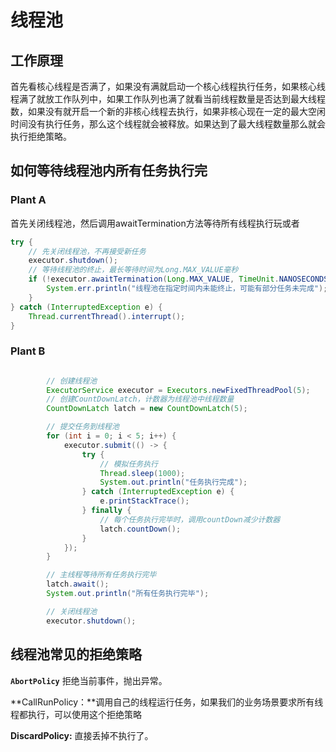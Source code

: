 # 线程池

## 工作原理

首先看核心线程是否满了，如果没有满就启动一个核心线程执行任务，如果核心线程满了就放工作队列中，如果工作队列也满了就看当前线程数量是否达到最大线程数，如果没有就开启一个新的非核心线程去执行，如果非核心现在一定的最大空闲时间没有执行任务，那么这个线程就会被释放。如果达到了最大线程数量那么就会执行拒绝策略。

## 如何等待线程池内所有任务执行完

### Plant A

首先关闭线程池，然后调用awaitTermination方法等待所有线程执行玩或者

```java
try {
    // 先关闭线程池，不再接受新任务
    executor.shutdown();
    // 等待线程池的终止，最长等待时间为Long.MAX_VALUE毫秒
    if (!executor.awaitTermination(Long.MAX_VALUE, TimeUnit.NANOSECONDS)) {
        System.err.println("线程池在指定时间内未能终止，可能有部分任务未完成");
    }
} catch (InterruptedException e) {
    Thread.currentThread().interrupt();
}
```

### Plant B

~~~java

 		// 创建线程池
        ExecutorService executor = Executors.newFixedThreadPool(5);
        // 创建CountDownLatch，计数器为线程池中线程数量
        CountDownLatch latch = new CountDownLatch(5);

        // 提交任务到线程池
        for (int i = 0; i < 5; i++) {
            executor.submit(() -> {
                try {
                    // 模拟任务执行
                    Thread.sleep(1000);
                    System.out.println("任务执行完成");
                } catch (InterruptedException e) {
                    e.printStackTrace();
                } finally {
                    // 每个任务执行完毕时，调用countDown减少计数器
                    latch.countDown();
                }
            });
        }

        // 主线程等待所有任务执行完毕
        latch.await();
        System.out.println("所有任务执行完毕");

        // 关闭线程池
        executor.shutdown();
~~~

## 线程池常见的拒绝策略

**`AbortPolicy`** 拒绝当前事件，抛出异常。

**CallRunPolicy：**调用自己的线程运行任务，如果我们的业务场景要求所有线程都执行，可以使用这个拒绝策略

**DiscardPolicy:** 直接丢掉不执行了。